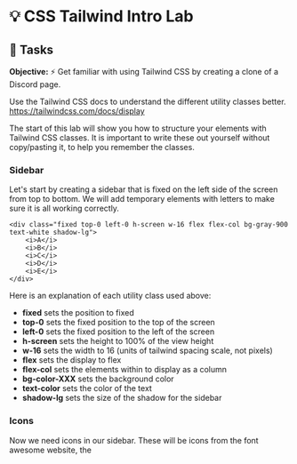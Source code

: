 # 💡 CSS Tailwind Intro Lab

## 🎯 Tasks

**Objective:** ⚡️ Get familiar with using Tailwind CSS by creating a clone of a Discord page.

Use the Tailwind CSS docs to understand the different utility classes better.
https://tailwindcss.com/docs/display

The start of this lab will show you how to structure your elements with Tailwind CSS classes. It is important to write these out yourself without copy/pasting it, to help you remember the classes. 

### Sidebar

Let's start by creating a sidebar that is fixed on the left side of the screen from top to bottom. We will add temporary elements with letters to make sure it is all working correctly.

```
<div class="fixed top-0 left-0 h-screen w-16 flex flex-col bg-gray-900 text-white shadow-lg">
    <i>A</i>
    <i>B</i>
    <i>C</i>
    <i>D</i>
    <i>E</i>
</div>
```

Here is an explanation of each utility class used above:
- **fixed** sets the position to fixed
- **top-0** sets the fixed position to the top of the screen
- **left-0** sets the fixed position to the left of the screen
- **h-screen** sets the height to 100% of the view height
- **w-16** sets the width to 16 (units of tailwind spacing scale, not pixels)
- **flex** sets the display to flex
- **flex-col** sets the elements within to display as a column
- **bg-color-XXX** sets the background color
- **text-color** sets the color of the text
- **shadow-lg** sets the size of the shadow for the sidebar

### Icons

Now we need icons in our sidebar. These will be icons from the font awesome website, the <script> tag in the <head> of the document will allow these icons to be used. Inside the sidebar `<div>`, each icon will have its own `<div>` and an `<i>` element which will have a class from the font awesome website to fetch the icon.

Here are the classes necessary for the first icon, the discord logo. 

    <div class="relative flex items-center justify-center h-12 w-12 my-2 mx-auto shadow-lg bg-blue-800 text-white rounded-full">
        <i class="fa-brands fa-discord"></i>
    </div>

Once you have that icon, complete the rest of the icons with the same classes, except for the colors. the background color should be gray-800, with a text color of green-600.

Here is an explanation of all the new utility classes used:
- **relative** sets the position to relative
- **items-center** aligns items along the center of the containers cross axis
- **justify-center** justifies items along the center of the containers main axis
- **h-12 & w-12** sets height and width to make a square icon
- **my-2** sets both margins on the y-axis to 2
- **mx-auto** sets both margins on the x-axis to auto
- **rounded-full** rounds the edges of the element, full make a full circle (on square width/height elements)


### Transitions

Now that we have our icons displayed, we can add transitions to show the user when they are hovering over an icon. There are many different transitions we can add with Tailwind CSS fully installed, however with this project using the Tailwind CDN, our options are limited. Therefore we will only be changing the colors of the icon when hovering. 

To set a class to respond to a condition like hovering, you add the appropriate keyword before the class with a colon (:). An example for an element with a white background that changes to a black background when hovering would be "bg-white hover:bg-black"

For our main icons (not the blue discord logo), we have a gray background with green text/icon logo. Let's set the icons to change to a green-600 background with white text when hovering the mouse over it. For the discord logo icon, we can reverse the colors to a white background and text color of blue-800. We'll also need to set some classes for the transition effects. There are many options, but we will set the following classes for each icon:
- transition-all
- duration-300
- ease-linear

Here's the explanation for the new classes:
- **hover:bg-color-XXX** sets background color when hovering over element
- **hover:text-color** sets text color when hovering over element
- **transition-all** specifies which properties should transition
- **duration-XXX** set the transition duration of the element in milliseconds (e.g. duration-300)
- **ease-linear** sets the easing curve of the transition


### Main Content Area

Use what you've learned, and the Tailwind Docs, to fill out the main content area. There should be a: 

Heading section, with a maind heading and sub-heading, such as Discord, Onja Discord Server.

List of messages, with a user profile picture, username, and message

Input field at the bottom of the screen to send a new message to the server (does not need to be functional).

### Bonus features

- Using the given colors from tailwind does not match Discord completely. Create custom CSS classes in a CSS file to use matching colors

    Discord primary color: #202225
            secondary color: #2f3136
            tertiary color: #36393f

    Example: 
        CSS File

        .bg-primary {
            background-color: #202225;
        }

        HTML/Tailwind
        class="other classes... bg-primary ...other classes"

- 
